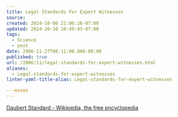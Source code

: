 ```yaml
---
title: Legal Standards For Expert Witnesses
source: 
created: 2024-10-06 21:06:26-07:00
updated: 2024-10-10 10:49:43-07:00
tags:
  - Science
  - post
date: 2006-11-27T06:11:00.000-08:00
published: true
url: /2006/11/legal-standards-for-expert-witnesses.html
aliases:
  - Legal-standards-for-expert-witnesses
linter-yaml-title-alias: Legal-standards-for-expert-witnesses

---esses
---
```



[Daubert Standard - Wikipedia, the free encyclopedia](http://en.wikipedia.org/wiki/Daubert_Standard "Daubert Standard - Wikipedia, the free encyclopedia")